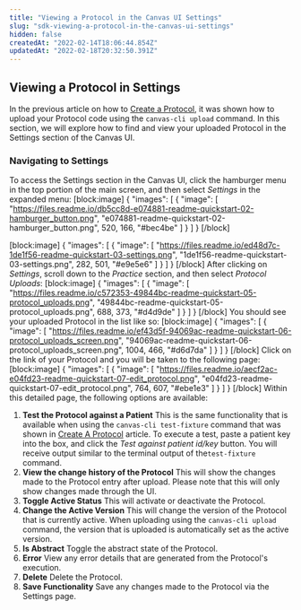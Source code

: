 ```yaml
---
title: "Viewing a Protocol in the Canvas UI Settings"
slug: "sdk-viewing-a-protocol-in-the-canvas-ui-settings"
hidden: false
createdAt: "2022-02-14T18:06:44.854Z"
updatedAt: "2022-02-18T20:32:50.391Z"
---
```

## Viewing a Protocol in Settings

In the previous article on how to [Create a Protocol](doc:sdk-create-a-protocol), it was shown how to upload your Protocol code using the `canvas-cli upload` command. In this section, we will explore how to find and view your uploaded Protocol in the Settings section of the Canvas UI.

 ### Navigating to Settings

To access the Settings section in the Canvas UI, click the hamburger menu in the top portion of the main screen, and then select _Settings_ in the expanded menu:
[block:image]
{
  "images": [
    {
      "image": [
        "https://files.readme.io/db5cc8d-e074881-readme-quickstart-02-hamburger_button.png",
        "e074881-readme-quickstart-02-hamburger_button.png",
        520,
        166,
        "#bec4be"
      ]
    }
  ]
}
[/block]

[block:image]
{
  "images": [
    {
      "image": [
        "https://files.readme.io/ed48d7c-1de1f56-readme-quickstart-03-settings.png",
        "1de1f56-readme-quickstart-03-settings.png",
        282,
        501,
        "#e9e5e6"
      ]
    }
  ]
}
[/block]
After clicking on _Settings_, scroll down to the _Practice_ section, and then select _Protocol Uploads_: 
[block:image]
{
  "images": [
    {
      "image": [
        "https://files.readme.io/c572353-49844bc-readme-quickstart-05-protocol_uploads.png",
        "49844bc-readme-quickstart-05-protocol_uploads.png",
        688,
        373,
        "#d4d9de"
      ]
    }
  ]
}
[/block]
You should see your uploaded Protocol in the list like so:
[block:image]
{
  "images": [
    {
      "image": [
        "https://files.readme.io/ef43d5f-94069ac-readme-quickstart-06-protocol_uploads_screen.png",
        "94069ac-readme-quickstart-06-protocol_uploads_screen.png",
        1004,
        466,
        "#d6d7da"
      ]
    }
  ]
}
[/block]
Click on the link of your Protocol and you will be taken to the following page:
[block:image]
{
  "images": [
    {
      "image": [
        "https://files.readme.io/aecf2ac-e04fd23-readme-quickstart-07-edit_protocol.png",
        "e04fd23-readme-quickstart-07-edit_protocol.png",
        764,
        607,
        "#ebe1e3"
      ]
    }
  ]
}
[/block]
Within this detailed page, the following options are available:

1. __Test the Protocol against a Patient__ This is the same functionality that is available when using the `canvas-cli test-fixture` command that was shown in [Create A Protocol](https://docs.canvasmedical.com/docs/create-a-protocol-se-81-unpublished#testing-your-protocol-against-patient-data) article. To execute a test, paste a patient key into the box, and click the _Test against patient id/key_ button. You will receive output similar to the terminal output of the`test-fixture` command. 
2. __View the change history of the Protocol__ This will show the changes made to the Protocol entry after upload. Please note that this will only show changes made through the UI.
3. __Toggle Active Status__ This will activate or deactivate the Protocol.
4. __Change the Active Version__ This will change the version of the Protocol that is currently active. When uploading using the `canvas-cli upload` command, the version that is uploaded is automatically set as the active version.
5. __Is Abstract__ Toggle the abstract state of the Protocol.
6. __Error__ View any error details that are generated from the Protocol's execution.
7. __Delete__ Delete the Protocol.
8. __Save Functionality__ Save any changes made to the Protocol via the Settings page.